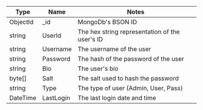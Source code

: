 |Type|Name|Notes|
|----|----|----|
|ObjectId|\_id|MongoDb's BSON ID|
|string|UserId|The hex string representation of the user's ID|
|string|Username|The username of the user|
|string|Password|The hash of the password of the user|
|string|Bio|The user's bio|
|byte[]|Salt|The salt used to hash the password|
|string|Type|The type of user (Admin, User, Pass)|
|DateTime|LastLogin|The last login date and time|
